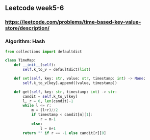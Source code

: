 ##  Leetcode week5-6

### https://leetcode.com/problems/time-based-key-value-store/description/
### Algorithm: Hash

```python
from collections import defaultdict

class TimeMap:
    def __init__(self):
        self.k_to_v = defaultdict(list)

    def set(self, key: str, value: str, timestamp: int) -> None:
        self.k_to_v[key].append((value, timestamp))

    def get(self, key: str, timestamp: int) -> str:
        candit = self.k_to_v[key]
        l, r = 0, len(candit)-1
        while l <= r:
            m = (l+r)//2
            if timestamp < candit[m][1]:
                r = m-1
            else:
                l = m+1
        return "" if r == -1 else candit[r][0]
```
